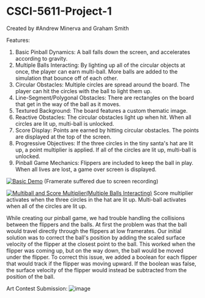 # CSCI-5611-Project-1

Created by #Andrew Minerva and Graham Smith

Features:
1. Basic Pinball Dynamics: A ball falls down the screen, and accelerates according to gravity.
2. Multiple Balls Interacting: By lighting up all of the circular objects at once, the player can earn multi-ball. More balls are added to the simulation that bounce off of each other.
3. Circular Obstacles: Multiple circles are spread around the board. The player can hit the circles with the ball to light them up.
4. Line-Segment/Polygonal Obstacles: There are rectangles on the board that get in the way of the ball as it moves.
5. Textured Background: The board features a custom thematic image.
6. Reactive Obstacles: The circular obstacles light up when hit. When all circles are lit up, multi-ball is unlocked.
7. Score Display: Points are earned by hitting circular obstacles. The points are displayed at the top of the screen.
8. Progressive Objectives: If the three circles in the tiny santa's hat are lit up, a point multiplier is applied. If all of the circles are lit up, multi-ball is unlocked.
9. Pinball Game Mechanics: Flippers are included to keep the ball in play. When all lives are lost, a game over screen is displayed.

[![Basic Demo](https://img.youtube.com/vi/<VIDEO_ID>/hqdefault.jpg)](https://www.youtube.com/embed/YpJAnOSJA4E)
(Framerate suffered due to screen recording)

[![Multiball and Score Multiplier(Multiple Balls Interacting)](https://img.youtube.com/vi/<VIDEO_ID>/hqdefault.jpg)](https://www.youtube.com/embed/AQSvEMyAUy8)
Score multiplier activates when the three circles in the hat are lit up. Multi-ball activates when all of the circles are lit up.

While creating our pinball game, we had trouble handling the collisions between the flippers and the balls. At first the problem was that the ball would travel directly through the flippers at low framerates. Our initial solution was to correct the ball's position by adding the scaled surface velocity of the flipper at the closest point to the ball. This worked when the flipper was coming up, but on the way down, the ball would be moved under the flipper. To correct this issue, we added a boolean for each flipper that would track if the flipper was moving upward. If the boolean was false, the surface velocity of the flipper would instead be subtracted from the position of the ball.

Art Contest Submission:
![image](https://github.com/smithgraham2002/CSCI-5611-Project-1/assets/103609167/4fcd5c5f-24ca-409e-8285-c58b0575da47)
